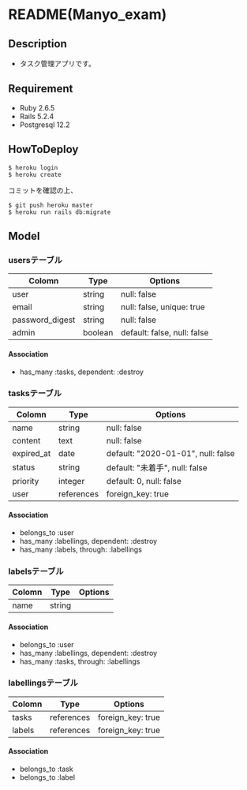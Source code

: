 # README(Manyo_exam)

## Description
* タスク管理アプリです。

## Requirement
* Ruby 2.6.5
* Rails 5.2.4
* Postgresql 12.2

## HowToDeploy
```
$ heroku login
$ heroku create
```

コミットを確認の上、
```
$ git push heroku master
$ heroku run rails db:migrate
```

## Model

### usersテーブル
|Colomn|Type|Options|
|-----|-----|-----|
|user|string|null: false|
|email|string|null: false, unique: true|
|password_digest|string|null: false|
|admin|boolean|default: false, null: false|

#### Association
- has_many :tasks, dependent: :destroy

### tasksテーブル
|Colomn|Type|Options|
|-----|-----|-----|
|name|string|null: false|
|content|text|null: false|
|expired_at|date|default: "2020-01-01", null: false|
|status|string|default: "未着手", null: false|
|priority|integer|default: 0, null: false|
|user|references|foreign_key: true|

#### Association
- belongs_to :user
- has_many :labellings, dependent: :destroy
- has_many :labels, through: :labellings


### labelsテーブル

|Colomn|Type|Options|
|-----|-----|-----|
|name|string| |

#### Association
- belongs_to :user
- has_many :labellings, dependent: :destroy
- has_many :tasks, through: :labellings


### labellingsテーブル
|Colomn|Type|Options|
|-----|-----|-----|
|tasks|references|foreign_key: true|
|labels|references|foreign_key: true|

#### Association
- belongs_to :task
- belongs_to :label
